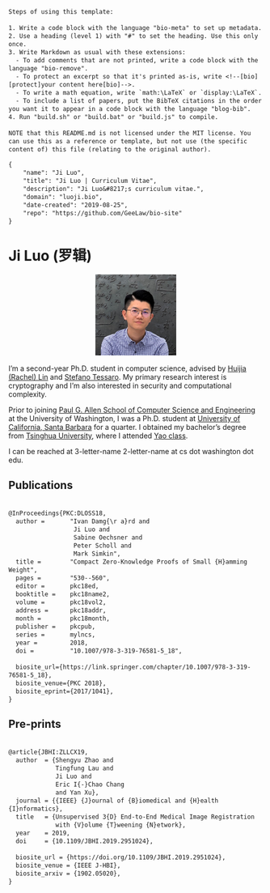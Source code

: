 ```bio-remove
Steps of using this template:

1. Write a code block with the language "bio-meta" to set up metadata.
2. Use a heading (level 1) with "#" to set the heading. Use this only once.
3. Write Markdown as usual with these extensions:
  - To add comments that are not printed, write a code block with the language "bio-remove".
  - To protect an excerpt so that it's printed as-is, write <!--[bio][protect]your content here[bio]-->.
  - To write a math equation, write `math:\LaTeX` or `display:\LaTeX`.
  - To include a list of papers, put the BibTeX citations in the order you want it to appear in a code block with the language "blog-bib".
4. Run "build.sh" or "build.bat" or "build.js" to compile.

NOTE that this README.md is not licensed under the MIT license. You can use this as a reference or template, but not use (the specific content of) this file (relating to the original author).
```

```bio-meta
{
    "name": "Ji Luo",
    "title": "Ji Luo | Curriculum Vitae",
    "description": "Ji Luo&#8217;s curriculum vitae.",
    "domain": "luoji.bio",
    "date-created": "2019-08-25",
    "repo": "https://github.com/GeeLaw/bio-site"
}
```

# Ji Luo<span aria-hidden="true"> (</span><span lang="zh-CN">罗辑</span><span aria-hidden="true">)</span>

<figure class="gl-page-background gl-float-right" style="text-align: center;"><img src="/assets/images/hero-image.jpg" alt="A photo of Ji Luo" width="160" height="160" style="max-width: 160px;" /></figure>

I’m a second-year Ph.D. student in computer science, advised by [Huijia (Rachel) Lin](https://homes.cs.washington.edu/~rachel/) and [Stefano Tessaro](https://homes.cs.washington.edu/~tessaro/). My primary research interest is cryptography and I’m also interested in security and computational complexity.

Prior to joining [Paul G. Allen School of Computer Science and Engineering](https://www.cs.washington.edu/) at the University of Washington, I was a Ph.D. student at [University of California, Santa Barbara](https://cs.ucsb.edu/) for a quarter. I obtained my bachelor’s degree from [Tsinghua University](https://www.tsinghua.edu.cn/publish/thu2018en/index.html), where I attended [Yao class](http://iiis.tsinghua.edu.cn/en/).

I can be reached at <span id="_eml" class="gl-eml">3-letter-name 2-letter-name at cs dot washington dot edu</span>.

<!--[bio][protect]
<script type="application/javascript">
window.setTimeout(function ()
{
var u = [228, 92, 74, 215, 63, 210, 81, 104, 137, 163, 84, 110, 57, 62, 121, 92, 41, 249, 37, 228, 235, 150, 183];
var v = [136, 41, 37, 189, 86, 146, 50, 27, 167, 212, 53, 29, 81, 87, 23, 59, 93, 150, 75, 202, 142, 242, 194];
var addr = [];
for (var i = 0; i !== 23; ++i)
{
addr.push(String.fromCharCode(u[i] ^ v[i]));
}
addr = addr.join('');
var tgt = document.getElementById('_eml');
tgt.innerHTML = '<a href="mailto:' + addr + '">' + addr + '</a>';
tgt.removeAttribute('class');
}, 600);
</script>
[bio]-->

## Publications

```blog-bib

@InProceedings{PKC:DLOSS18,
  author =       "Ivan Damg{\r a}rd and
                  Ji Luo and
                  Sabine Oechsner and
                  Peter Scholl and
                  Mark Simkin",
  title =        "Compact Zero-Knowledge Proofs of Small {H}amming Weight",
  pages =        "530--560",
  editor =       pkc18ed,
  booktitle =    pkc18name2,
  volume =       pkc18vol2,
  address =      pkc18addr,
  month =        pkc18month,
  publisher =    pkcpub,
  series =       mylncs,
  year =         2018,
  doi =          "10.1007/978-3-319-76581-5_18",

  biosite_url={https://link.springer.com/chapter/10.1007/978-3-319-76581-5_18},
  biosite_venue={PKC 2018},
  biosite_eprint={2017/1041},
}

```

## Pre-prints

```blog-bib

@article{JBHI:ZLLCX19,
  author  = {Shengyu Zhao and
             Tingfung Lau and
             Ji Luo and
             Eric I{-}Chao Chang
             and Yan Xu},
  journal = {{IEEE} {J}ournal of {B}iomedical and {H}ealth {I}nformatics},
  title   = {Unsupervised 3{D} End-to-End Medical Image Registration
             with {V}olume {T}weening {N}etwork},
  year    = 2019,
  doi     = {10.1109/JBHI.2019.2951024},

  biosite_url = {https://doi.org/10.1109/JBHI.2019.2951024},
  biosite_venue = {IEEE J-HBI},
  biosite_arxiv = {1902.05020},
}

```
